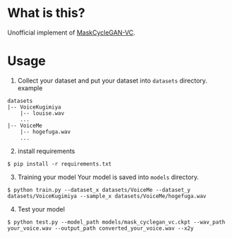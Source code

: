 
# What is this?
Unofficial implement of [MaskCycleGAN-VC](http://www.kecl.ntt.co.jp/people/kaneko.takuhiro/projects/maskcyclegan-vc/index.html).

# Usage

1. Collect your dataset and put your dataset into `datasets` directory.
example
```
datasets
|-- VoiceKugimiya
    |-- louise.wav
    ...
|-- VoiceMe
    |-- hogefuga.wav
    ...
```

2. install requirements
```
$ pip install -r requirements.txt
```

3. Training your model
Your model is saved into `models` directory.

```
$ python train.py --dataset_x datasets/VoiceMe --dataset_y datasets/VoiceKugimiya --sample_x datasets/VoiceMe/hogefuga.wav
```

4. Test your model
```
$ python test.py --model_path models/mask_cyclegan_vc.ckpt --wav_path your_voice.wav --output_path converted_your_voice.wav --x2y
```
